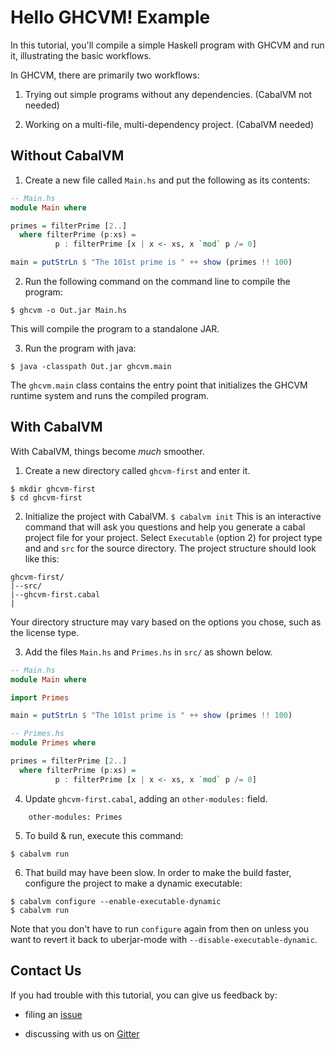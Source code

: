 # Hello GHCVM! Example

In this tutorial, you'll compile a simple Haskell program with GHCVM and run it, illustrating the basic workflows.

In GHCVM, there are primarily two workflows:

1. Trying out simple programs without any dependencies. (CabalVM not needed)

2. Working on a multi-file, multi-dependency project. (CabalVM needed)

## Without CabalVM

1. Create a new file called `Main.hs` and put the following as its contents:
  ```haskell
  -- Main.hs
  module Main where
  
  primes = filterPrime [2..]
    where filterPrime (p:xs) =
            p : filterPrime [x | x <- xs, x `mod` p /= 0]

  main = putStrLn $ "The 101st prime is " ++ show (primes !! 100)
  ```

2. Run the following command on the command line to compile the program:

  ```$ ghcvm -o Out.jar Main.hs```

  This will compile the program to a standalone JAR.

3. Run the program with java:

  ```$ java -classpath Out.jar ghcvm.main```

  The `ghcvm.main` class contains the entry point that initializes the GHCVM runtime system and runs the compiled program.

## With CabalVM

With CabalVM, things become *much* smoother.

1. Create a new directory called `ghcvm-first` and enter it.
  ```
  $ mkdir ghcvm-first
  $ cd ghcvm-first
  ```

2. Initialize the project with CabalVM.
  ```$ cabalvm init```
  This is an interactive command that will ask you questions and help you generate a cabal project file for your project. Select `Executable` (option 2) for project type and and `src` for the source directory. The project structure should look like this:
  ```
  ghcvm-first/
  |--src/
  |--ghcvm-first.cabal
  |
  ```
  Your directory structure may vary based on the options you chose, such as the license type.

3. Add the files `Main.hs` and `Primes.hs` in `src/` as shown below.
  ```haskell
  -- Main.hs
  module Main where

  import Primes

  main = putStrLn $ "The 101st prime is " ++ show (primes !! 100)
  ```

  ```haskell
  -- Primes.hs
  module Primes where

  primes = filterPrime [2..]
    where filterPrime (p:xs) =
            p : filterPrime [x | x <- xs, x `mod` p /= 0]
  ```
4. Update `ghcvm-first.cabal`, adding an `other-modules:` field.

  ```    other-modules: Primes```

5. To build & run, execute this command:

  ```$ cabalvm run```

6. That build may have been slow. In order to make the build faster, configure the project to make a dynamic executable:

  ```
  $ cabalvm configure --enable-executable-dynamic
  $ cabalvm run
  ```
  Note that you don't have to run `configure` again from then on unless you want to revert it back to uberjar-mode with `--disable-executable-dynamic`.

## Contact Us

If you had trouble with this tutorial, you can give us feedback by:

- filing an [issue](https://github.com/rahulmutt/ghcvm-examples/issues/new)

- discussing with us on [Gitter](https://gitter.im/rahulmutt/ghcvm) 
